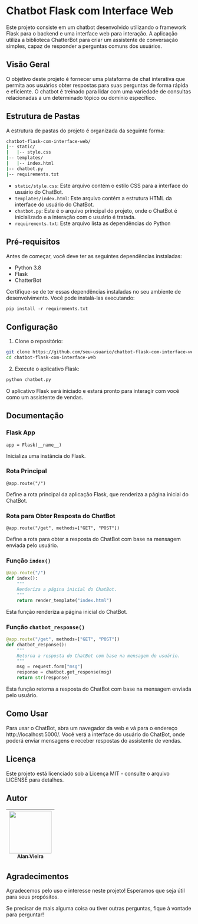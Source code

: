 # Chatbot Flask com Interface Web

Este projeto consiste em um chatbot desenvolvido utilizando o framework Flask para o backend e uma interface web para interação. A aplicação utiliza a biblioteca ChatterBot para criar um assistente de conversação simples, capaz de responder a perguntas comuns dos usuários.

## Visão Geral

O objetivo deste projeto é fornecer uma plataforma de chat interativa que permita aos usuários obter respostas para suas perguntas de forma rápida e eficiente. O chatbot é treinado para lidar com uma variedade de consultas relacionadas a um determinado tópico ou domínio específico.

## Estrutura de Pastas

A estrutura de pastas do projeto é organizada da seguinte forma:

```bash
chatbot-flask-com-interface-web/
|-- static/
|   |-- style.css
|-- templates/
|   |-- index.html
|-- chatbot.py
|-- requirements.txt
```

- `static/style.css`: Este arquivo contém o estilo CSS para a interface do usuário do ChatBot.
- `templates/index.html`: Este arquivo contém a estrutura HTML da interface do usuário do ChatBot.
- `chatbot.py`: Este é o arquivo principal do projeto, onde o ChatBot é inicializado e a interação com o usuário é tratada.
- `requirements.txt`: Este arquivo lista as dependências do Python 

## Pré-requisitos

Antes de começar, você deve ter as seguintes dependências instaladas:

- Python 3.8
- Flask
- ChatterBot

Certifique-se de ter essas dependências instaladas no seu ambiente de desenvolvimento. Você pode instalá-las executando:

```python
pip install -r requirements.txt
```

## Configuração

1. Clone o repositório:

```bash
git clone https://github.com/seu-usuario/chatbot-flask-com-interface-web.git
cd chatbot-flask-com-interface-web
```

2. Execute o aplicativo Flask:

```python
python chatbot.py
```

O aplicativo Flask será iniciado e estará pronto para interagir com você como um assistente de vendas.


## Documentação

### Flask App

`app = Flask(__name__)`

Inicializa uma instância do Flask.

### Rota Principal

`@app.route("/")`

Define a rota principal da aplicação Flask, que renderiza a página inicial do ChatBot.

### Rota para Obter Resposta do ChatBot
`@app.route("/get", methods=["GET", "POST"])`

Define a rota para obter a resposta do ChatBot com base na mensagem enviada pelo usuário.

### Função `index()`

```python
@app.route("/")
def index():
    """
    Renderiza a página inicial do ChatBot.
    """
    return render_template("index.html")
```

Esta função renderiza a página inicial do ChatBot.

### Função `chatbot_response()`

```python
@app.route("/get", methods=["GET", "POST"])
def chatbot_response():
    """
    Retorna a resposta do ChatBot com base na mensagem do usuário.
    """
    msg = request.form["msg"]
    response = chatbot.get_response(msg)
    return str(response)
```

Esta função retorna a resposta do ChatBot com base na mensagem enviada pelo usuário.

## Como Usar

Para usar o ChatBot, abra um navegador da web e vá para o endereço http://localhost:5000/. Você verá a interface do usuário do ChatBot, onde poderá enviar mensagens e receber respostas do assistente de vendas.

## Licença

Este projeto está licenciado sob a Licença MIT - consulte o arquivo LICENSE para detalhes.

## Autor

| [<img src="https://avatars.githubusercontent.com/alan-vieira" width=115><br><sub>Alan Vieira</sub>](https://github.com/alan-vieira) |
| :---: |

## Agradecimentos

Agradecemos pelo uso e interesse neste projeto! Esperamos que seja útil para seus propósitos.

Se precisar de mais alguma coisa ou tiver outras perguntas, fique à vontade para perguntar!